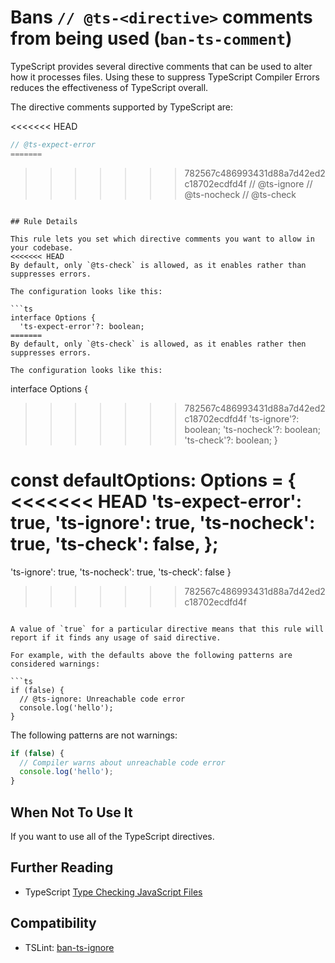 # Bans `// @ts-<directive>` comments from being used (`ban-ts-comment`)

TypeScript provides several directive comments that can be used to alter how it processes files.
Using these to suppress TypeScript Compiler Errors reduces the effectiveness of TypeScript overall.

The directive comments supported by TypeScript are:

<<<<<<< HEAD
```ts
// @ts-expect-error
=======
```
>>>>>>> 782567c486993431d88a7d42ed2c18702ecdfd4f
// @ts-ignore
// @ts-nocheck
// @ts-check
```

## Rule Details

This rule lets you set which directive comments you want to allow in your codebase.
<<<<<<< HEAD
By default, only `@ts-check` is allowed, as it enables rather than suppresses errors.

The configuration looks like this:

```ts
interface Options {
  'ts-expect-error'?: boolean;
=======
By default, only `@ts-check` is allowed, as it enables rather then suppresses errors.

The configuration looks like this:

```
interface Options {
>>>>>>> 782567c486993431d88a7d42ed2c18702ecdfd4f
  'ts-ignore'?: boolean;
  'ts-nocheck'?: boolean;
  'ts-check'?: boolean;
}

const defaultOptions: Options = {
<<<<<<< HEAD
  'ts-expect-error': true,
  'ts-ignore': true,
  'ts-nocheck': true,
  'ts-check': false,
};
=======
  'ts-ignore': true,
  'ts-nocheck': true,
  'ts-check': false
}
>>>>>>> 782567c486993431d88a7d42ed2c18702ecdfd4f
```

A value of `true` for a particular directive means that this rule will report if it finds any usage of said directive.

For example, with the defaults above the following patterns are considered warnings:

```ts
if (false) {
  // @ts-ignore: Unreachable code error
  console.log('hello');
}
```

The following patterns are not warnings:

```ts
if (false) {
  // Compiler warns about unreachable code error
  console.log('hello');
}
```

## When Not To Use It

If you want to use all of the TypeScript directives.

## Further Reading

- TypeScript [Type Checking JavaScript Files](https://www.typescriptlang.org/docs/handbook/type-checking-javascript-files.html)

## Compatibility

- TSLint: [ban-ts-ignore](https://palantir.github.io/tslint/rules/ban-ts-ignore/)
